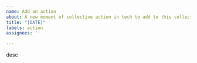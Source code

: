```yaml
---
name: Add an action
about: A new moment of collective action in tech to add to this collection
title: "[DATE]"
labels: action
assignees: ''

---
```


desc
